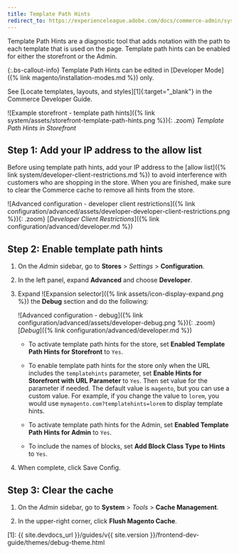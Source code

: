 ```yaml
---
title: Template Path Hints
redirect_to: https://experienceleague.adobe.com/docs/commerce-admin/systems/tools/developer-tools.html#template-path-hints
---
```


Template Path Hints are a diagnostic tool that adds notation with the path to each template that is used on the page. Template path hints can be enabled for either the storefront or the Admin.

{:.bs-callout-info}
Template Path Hints can be edited in [Developer Mode]({% link magento/installation-modes.md %}) only.

See [Locate templates, layouts, and styles][1]{:target="_blank"} in the Commerce Developer Guide.

![Example storefront - template path hints]({% link system/assets/storefront-template-path-hints.png %}){: .zoom}
_Template Path Hints in Storefront_

## Step 1: Add your IP address to the allow list

Before using template path hints, add your IP address to the [allow list]({% link system/developer-client-restrictions.md %}) to avoid interference with customers who are shopping in the store. When you are finished, make sure to clear the Commerce cache to remove all hints from the store.

![Advanced configuration - developer client restrictions]({% link configuration/advanced/assets/developer-developer-client-restrictions.png %}){: .zoom}
[_Developer Client Restrictions_]({% link configuration/advanced/developer.md %})

## Step 2: Enable template path hints

1. On the _Admin_ sidebar, go to **Stores** > _Settings_ > **Configuration**.

1. In the left panel, expand **Advanced** and choose **Developer**.

1. Expand ![Expansion selector]({% link assets/icon-display-expand.png %}) the **Debug** section and do the following:

    ![Advanced configuration - debug]({% link configuration/advanced/assets/developer-debug.png %}){: .zoom}
    [_Debug_]({% link configuration/advanced/developer.md %})

    - To activate template path hints for the store, set **Enabled Template Path Hints for Storefront** to `Yes`.

    - To enable template path hints for the store only when the URL includes the `templatehints` parameter, set **Enable Hints for Storefront with URL Parameter** to `Yes`. Then set value for the parameter if needed. The default value is `magento`, but you can use a custom value. For example, if you change the value to `lorem`, you would use `mymagento.com?templatehints=lorem` to display template hints.

    - To activate template path hints for the Admin, set **Enabled Template Path Hints for Admin** to `Yes`.

    - To include the names of blocks, set **Add Block Class Type to Hints** to `Yes`.

1. When complete, click <span class="btn">Save Config</span>.

## Step 3: Clear the cache

1. On the _Admin_ sidebar, go to **System** > _Tools_ > **Cache Management**.

1. In the upper-right corner, click **Flush Magento Cache**.

[1]: {{ site.devdocs_url }}/guides/v{{ site.version }}/frontend-dev-guide/themes/debug-theme.html
